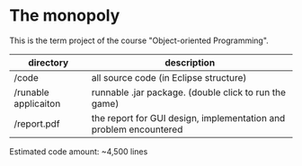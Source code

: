 # The monopoly
This is the term project of the course "Object-oriented Programming".

directory | description 
--------- | -----------
/code | all source code (in Eclipse structure)
/runable applicaiton | runnable .jar package. (double click to run the game)
/report.pdf | the report for GUI design, implementation and problem encountered

Estimated code amount: ~4,500 lines
